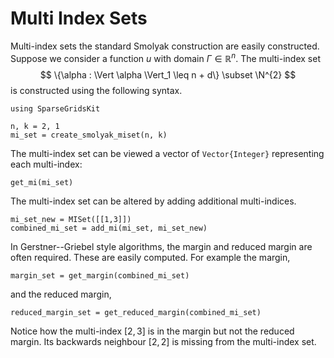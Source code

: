 # Multi Index Sets

Multi-index sets the standard Smolyak construction are easily constructed.
Suppose we consider a function $u$ with domain $\Gamma\in\mathbb{R}^n$.
The multi-index set
$$ \{\alpha : \Vert \alpha \Vert_1 \leq n + d\} \subset \N^{2} $$
is constructed using the following syntax.
```@example misets
using SparseGridsKit

n, k = 2, 1
mi_set = create_smolyak_miset(n, k)
```
The multi-index set can be viewed a vector of `Vector{Integer}` representing each multi-index:
```@example misets
get_mi(mi_set)
```
The multi-index set can be altered by adding additional multi-indices.
```@example misets
mi_set_new = MISet([[1,3]]) 
combined_mi_set = add_mi(mi_set, mi_set_new)
```

In Gerstner--Griebel style algorithms, the margin and reduced margin are often required.
These are easily computed.
For example the margin,
```@example misets
margin_set = get_margin(combined_mi_set)
```
and the reduced margin,
```@example misets
reduced_margin_set = get_reduced_margin(combined_mi_set)
```
Notice how the multi-index $[2,3]$ is in the margin but not the reduced margin.
Its backwards neighbour $[2,2]$ is missing from the multi-index set.